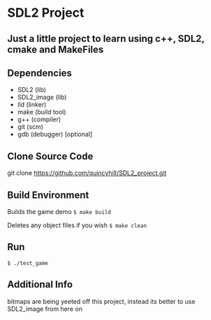 # SDL2 Project
## Just a little project to learn using c++, SDL2, cmake and MakeFiles

## Dependencies 
* SDL2 (lib)
* SDL2_image (lib)
* lld (linker)
* make (build tool)
* g++ (compiler)
* git (scm)
* gdb (debugger) [optional]

## Clone Source Code
git clone https://github.com/quincyhill/SDL2_project.git

## Build Environment
Builds the game demo
`$ make build`

Deletes any object files if you wish
`$ make clean`

## Run
`$ ./test_game`

## Additional Info
bitmaps are being yeeted off this project,
instead its better to use SDL2_image from here on
